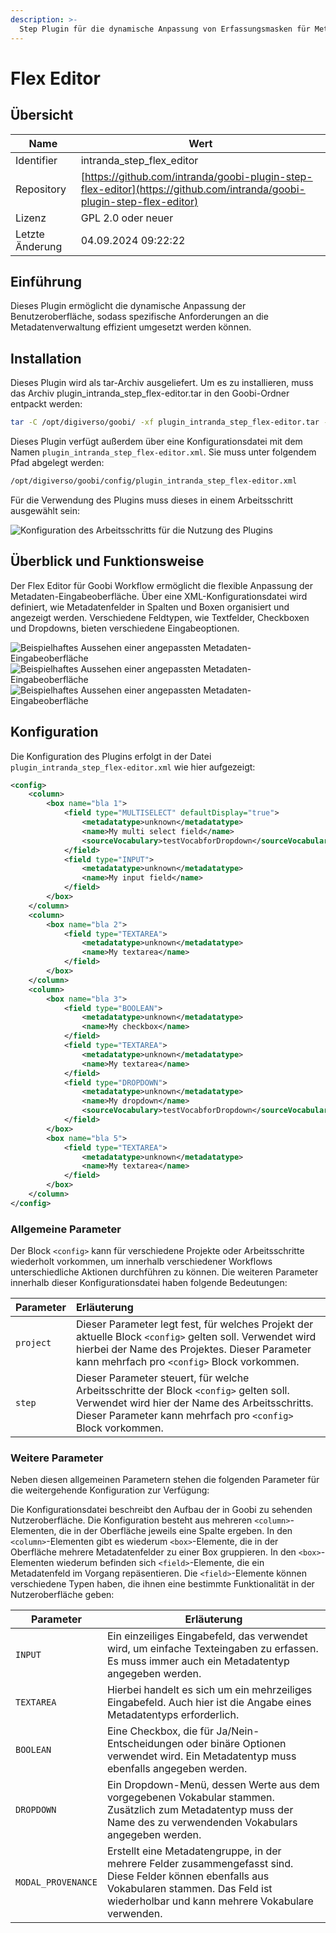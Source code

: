 ```yaml
---
description: >-
  Step Plugin für die dynamische Anpassung von Erfassungsmasken für Metadaten
---
```


# Flex Editor

## Übersicht

Name                     | Wert
-------------------------|-----------
Identifier               | intranda_step_flex_editor
Repository               | [https://github.com/intranda/goobi-plugin-step-flex-editor](https://github.com/intranda/goobi-plugin-step-flex-editor)
Lizenz              | GPL 2.0 oder neuer 
Letzte Änderung    | 04.09.2024 09:22:22


## Einführung
Dieses Plugin ermöglicht die dynamische Anpassung der Benutzeroberfläche, sodass spezifische Anforderungen an die Metadatenverwaltung effizient umgesetzt werden können.

## Installation
Dieses Plugin wird als tar-Archiv ausgeliefert. Um es zu installieren, muss das Archiv plugin_intranda_step_flex-editor.tar in den Goobi-Ordner entpackt werden:

```bash
tar -C /opt/digiverso/goobi/ -xf plugin_intranda_step_flex-editor.tar --exclude="pom.xml"
```

Dieses Plugin verfügt außerdem über eine Konfigurationsdatei mit dem Namen `plugin_intranda_step_flex-editor.xml`. Sie muss unter folgendem Pfad abgelegt werden:

```bash
/opt/digiverso/goobi/config/plugin_intranda_step_flex-editor.xml
```

Für die Verwendung des Plugins muss dieses in einem Arbeitsschritt ausgewählt sein:

![Konfiguration des Arbeitsschritts für die Nutzung des Plugins](images/goobi-plugin-step-flex-editor_screen1_de.png)

## Überblick und Funktionsweise
Der Flex Editor für Goobi Workflow ermöglicht die flexible Anpassung der Metadaten-Eingabeoberfläche. Über eine XML-Konfigurationsdatei wird definiert, wie Metadatenfelder in Spalten und Boxen organisiert und angezeigt werden. Verschiedene Feldtypen, wie Textfelder, Checkboxen und Dropdowns, bieten verschiedene Eingabeoptionen.

![Beispielhaftes Aussehen einer angepassten Metadaten-Eingabeoberfläche](images/goobi-plugin-step-flex-editor_screen2_de.png)
![Beispielhaftes Aussehen einer angepassten Metadaten-Eingabeoberfläche](images/goobi-plugin-step-flex-editor_screen3_de.png)
![Beispielhaftes Aussehen einer angepassten Metadaten-Eingabeoberfläche](images/goobi-plugin-step-flex-editor_screen4_de.png)

## Konfiguration
Die Konfiguration des Plugins erfolgt in der Datei `plugin_intranda_step_flex-editor.xml` wie hier aufgezeigt:

```xml
<config>
    <column>
        <box name="bla 1">
            <field type="MULTISELECT" defaultDisplay="true">
                <metadatatype>unknown</metadatatype>
                <name>My multi select field</name>
                <sourceVocabulary>testVocabforDropdown</sourceVocabulary>
            </field>
            <field type="INPUT">
                <metadatatype>unknown</metadatatype>
                <name>My input field</name>
            </field>
        </box>
    </column>
    <column>
        <box name="bla 2">
            <field type="TEXTAREA">
                <metadatatype>unknown</metadatatype>
                <name>My textarea</name>
            </field>
        </box>
    </column>
    <column>
        <box name="bla 3">
            <field type="BOOLEAN">
                <metadatatype>unknown</metadatatype>
                <name>My checkbox</name>
            </field>
            <field type="TEXTAREA">
                <metadatatype>unknown</metadatatype>
                <name>My textarea</name>
            </field>
            <field type="DROPDOWN">
                <metadatatype>unknown</metadatatype>
                <name>My dropdown</name>
                <sourceVocabulary>testVocabforDropdown</sourceVocabulary>
            </field>
        </box>
        <box name="bla 5">
            <field type="TEXTAREA">
                <metadatatype>unknown</metadatatype>
                <name>My textarea</name>
            </field>
        </box>
    </column>
</config>

```

### Allgemeine Parameter 
Der Block `<config>` kann für verschiedene Projekte oder Arbeitsschritte wiederholt vorkommen, um innerhalb verschiedener Workflows unterschiedliche Aktionen durchführen zu können. Die weiteren Parameter innerhalb dieser Konfigurationsdatei haben folgende Bedeutungen: 

| Parameter | Erläuterung | 
| :-------- | :---------- | 
| `project` | Dieser Parameter legt fest, für welches Projekt der aktuelle Block `<config>` gelten soll. Verwendet wird hierbei der Name des Projektes. Dieser Parameter kann mehrfach pro `<config>` Block vorkommen. | 
| `step` | Dieser Parameter steuert, für welche Arbeitsschritte der Block `<config>` gelten soll. Verwendet wird hier der Name des Arbeitsschritts. Dieser Parameter kann mehrfach pro `<config>` Block vorkommen. | 


### Weitere Parameter 
Neben diesen allgemeinen Parametern stehen die folgenden Parameter für die weitergehende Konfiguration zur Verfügung: 


Die Konfigurationsdatei beschreibt den Aufbau der in Goobi zu sehenden Nutzeroberfläche. Die Konfiguration besteht aus mehreren `<column>`-Elementen, die in der Oberfläche jeweils eine Spalte ergeben. In den `<column>`-Elementen gibt es wiederum `<box>`-Elemente, die in der Oberfläche mehrere Metadatenfelder zu einer Box gruppieren. In den `<box>`-Elementen wiederum befinden sich `<field>`-Elemente, die ein Metadatenfeld im Vorgang repäsentieren. Die `<field>`-Elemente können verschiedene Typen haben, die ihnen eine bestimmte Funktionalität in der Nutzeroberfläche geben:

Parameter               | Erläuterung
------------------------|------------------------------------
`INPUT`                      | Ein einzeiliges Eingabefeld, das verwendet wird, um einfache Texteingaben zu erfassen. Es muss immer auch ein Metadatentyp angegeben werden. |
`TEXTAREA`                      | Hierbei handelt es sich um ein mehrzeiliges Eingabefeld. Auch hier ist die Angabe eines Metadatentyps erforderlich. |
`BOOLEAN`                      | Eine Checkbox, die für Ja/Nein-Entscheidungen oder binäre Optionen verwendet wird. Ein Metadatentyp muss ebenfalls angegeben werden. |
`DROPDOWN`                      | Ein Dropdown-Menü, dessen Werte aus dem vorgegebenen Vokabular stammen. Zusätzlich zum Metadatentyp muss der Name des zu verwendenden Vokabulars angegeben werden. |
`MODAL_PROVENANCE`                      | Erstellt eine Metadatengruppe, in der mehrere Felder zusammengefasst sind. Diese Felder können ebenfalls aus Vokabularen stammen. Das Feld ist wiederholbar und kann mehrere Vokabulare verwenden. |